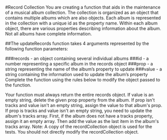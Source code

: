#Record Collection
You are creating a function that aids in the maintenance of a musical album collection. The collection is organized as an object that contains multiple albums which are also objects. Each album is represented in the collection with a unique id as the property name. Within each album object, there are various properties describing information about the album. Not all albums have complete information.

##The updateRecords function takes 4 arguments represented by the following function parameters:

###records - an object containing several individual albums
###id - a number representing a specific album in the records object
###prop - a string representing the name of the album’s property to update
###value - a string containing the information used to update the album’s property
Complete the function using the rules below to modify the object passed to the function.

Your function must always return the entire records object.
If value is an empty string, delete the given prop property from the album.
If prop isn't tracks and value isn't an empty string, assign the value to that album's prop.
If prop is tracks and value isn't an empty string, you need to update the album's tracks array. First, if the album does not have a tracks property, assign it an empty array. Then add the value as the last item in the album's tracks array.
Note: A copy of the recordCollection object is used for the tests. You should not directly modify the recordCollection object.